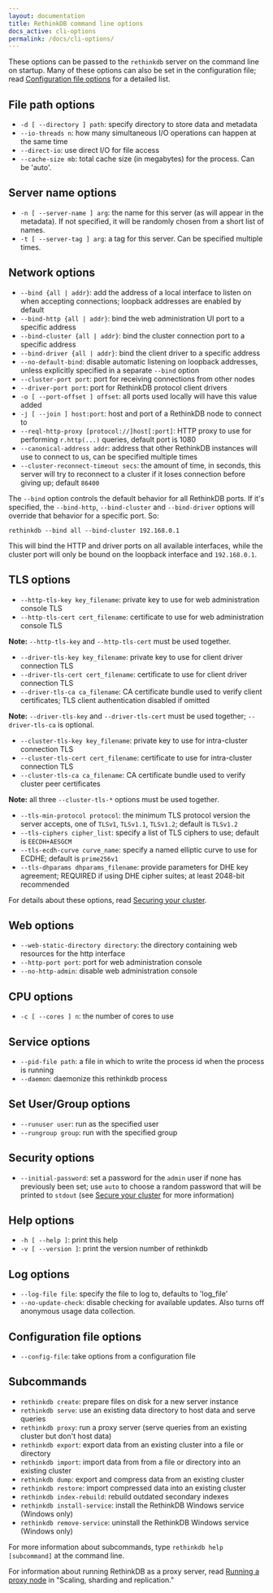 ```yaml
---
layout: documentation
title: RethinkDB command line options
docs_active: cli-options
permalink: /docs/cli-options/
---
```


These options can be passed to the `rethinkdb` server on the command line on startup. Many of these options can also be set in the configuration file; read [Configuration file options](/docs/config-file/) for a detailed list.

## File path options ##

* `-d [ --directory ] path`: specify directory to store data and metadata
* `--io-threads n`: how many simultaneous I/O operations can happen at the same time
* `--direct-io`: use direct I/O for file access
* `--cache-size mb`: total cache size (in megabytes) for the process. Can be 'auto'.

## Server name options ##

* `-n [ --server-name ] arg`: the name for this server (as will appear in the metadata).  If not specified, it will be randomly chosen from a short list of names.
* `-t [ --server-tag ] arg`: a tag for this server. Can be specified multiple times.

## Network options ##

* `--bind {all | addr}`: add the address of a local interface to listen on when accepting connections; loopback addresses are enabled by default
* `--bind-http {all | addr}`: bind the web administration UI port to a specific address
* `--bind-cluster {all | addr}`: bind the cluster connection port to a specific address
* `--bind-driver {all | addr}`: bind the client driver to a specific address
* `--no-default-bind`: disable automatic listening on loopback addresses, unless explicitly specified in a separate `--bind` option
* `--cluster-port port`: port for receiving connections from other nodes
* `--driver-port port`: port for RethinkDB protocol client drivers
* `-o [ --port-offset ] offset`: all ports used locally will have this value added
* `-j [ --join ] host:port`: host and port of a RethinkDB node to connect to
* `--reql-http-proxy [protocol://]host[:port]`: HTTP proxy to use for performing `r.http(...)` queries, default port is 1080
* `--canonical-address addr`: address that other RethinkDB instances will use to connect to us, can be specified multiple times
* `--cluster-reconnect-timeout secs`: the amount of time, in seconds, this server will try to reconnect to a cluster if it loses connection before giving up; default `86400`

The `--bind` option controls the default behavior for all RethinkDB ports. If it's specified, the `--bind-http`, `--bind-cluster` and `--bind-driver` options will override that behavior for a specific port. So:

    rethinkdb --bind all --bind-cluster 192.168.0.1

This will bind the HTTP and driver ports on all available interfaces, while the cluster port will only be bound on the loopback interface and `192.168.0.1`.

## TLS options ##

* `--http-tls-key key_filename`: private key to use for web administration console TLS
* `--http-tls-cert cert_filename`: certificate to use for web administration console TLS

__Note:__ `--http-tls-key` and `--http-tls-cert` must be used together.

* `--driver-tls-key key_filename`: private key to use for client driver connection TLS
* `--driver-tls-cert cert_filename`: certificate to use for client driver connection TLS
* `--driver-tls-ca ca_filename`: CA certificate bundle used to verify client certificates; TLS client authentication disabled if omitted

__Note:__ `--driver-tls-key` and `--driver-tls-cert` must be used together; `--driver-tls-ca` is optional.

* `--cluster-tls-key key_filename`: private key to use for intra-cluster connection TLS
* `--cluster-tls-cert cert_filename`: certificate to use for intra-cluster connection TLS
* `--cluster-tls-ca ca_filename`: CA certificate bundle used to verify cluster peer certificates

__Note:__ all three `--cluster-tls-*` options must be used together.

* `--tls-min-protocol protocol`: the minimum TLS protocol version the server accepts, one of `TLSv1`, `TLSv1.1`, `TLSv1.2`; default is `TLSv1.2`
* `--tls-ciphers cipher_list`: specify a list of TLS ciphers to use; default is `EECDH+AESGCM`
* `--tls-ecdh-curve curve_name`: specify a named elliptic curve to use for ECDHE; default is `prime256v1`
* `--tls-dhparams dhparams_filename`: provide parameters for DHE key agreement; REQUIRED if using DHE cipher suites; at least 2048-bit recommended

For details about these options, read [Securing your cluster][sec].

[sec]: /docs/security/

## Web options ##

* `--web-static-directory directory`: the directory containing web resources for the http interface
* `--http-port port`: port for web administration console
* `--no-http-admin`: disable web administration console

## CPU options ##

* `-c [ --cores ] n`: the number of cores to use

## Service options ##

* `--pid-file path`: a file in which to write the process id when the process is running
* `--daemon`: daemonize this rethinkdb process

## Set User/Group options ##

* `--runuser user`: run as the specified user
* `--rungroup group`: run with the specified group

## Security options ##

* `--initial-password`: set a password for the `admin` user if none has previously been set; use `auto` to choose a random password that will be printed to `stdout` (see [Secure your cluster][sec] for more information)

[sec]: /docs/security

## Help options ##

* `-h [ --help ]`: print this help
* `-v [ --version ]`: print the version number of rethinkdb

## Log options ##

* `--log-file file`: specify the file to log to, defaults to 'log_file'
* `--no-update-check`: disable checking for available updates.  Also turns off anonymous usage data collection.

## Configuration file options ##

* `--config-file`: take options from a configuration file

## Subcommands ##

* `rethinkdb create`: prepare files on disk for a new server instance
* `rethinkdb serve`: use an existing data directory to host data and serve queries
* `rethinkdb proxy`: run a proxy server (serve queries from an existing cluster but don't host data)
* `rethinkdb export`: export data from an existing cluster into a file or directory
* `rethinkdb import`: import data from from a file or directory into an existing cluster
* `rethinkdb dump`: export and compress data from an existing cluster
* `rethinkdb restore`: import compressed data into an existing cluster
* `rethinkdb index-rebuild`: rebuild outdated secondary indexes
* `rethinkdb install-service`: install the RethinkDB Windows service (Windows only)
* `rethinkdb remove-service`: uninstall the RethinkDB Windows service (Windows only)

For more information about subcommands, type `rethinkdb help [subcommand]` at the command line.

For information about running RethinkDB as a proxy server, read [Running a proxy node](/docs/sharding-and-replication/#running-a-proxy-node) in "Scaling, sharding and replication."
